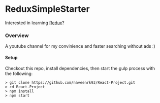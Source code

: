 # ReduxSimpleStarter

Interested in learning [Redux](https://www.udemy.com/react-redux/)?

### Overview
A youtube channel for my convinience and faster searching without ads :)


#### Setup
Checkout this repo, install dependencies, then start the gulp process with the following:

```
> git clone https://github.com/naveenrk93/React-Project.git
> cd React-Project
> npm install
> npm start
```
